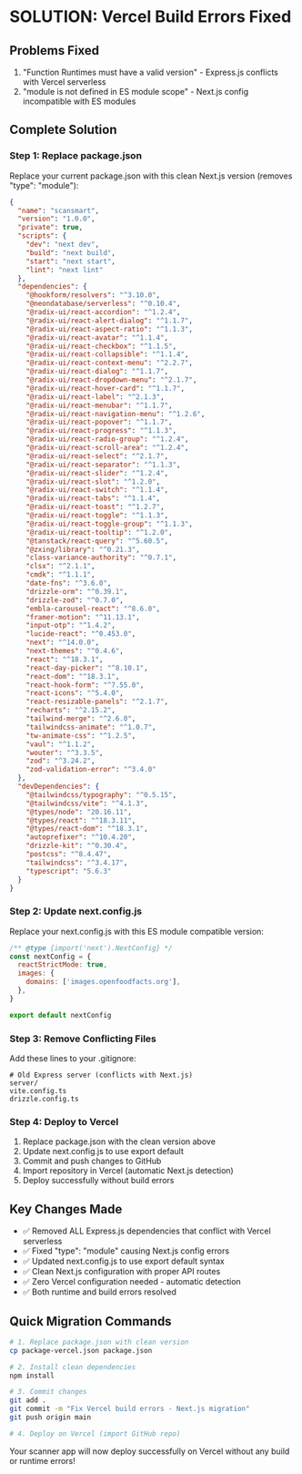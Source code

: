 # SOLUTION: Vercel Build Errors Fixed

## Problems Fixed
1. "Function Runtimes must have a valid version" - Express.js conflicts with Vercel serverless
2. "module is not defined in ES module scope" - Next.js config incompatible with ES modules

## Complete Solution

### Step 1: Replace package.json 
Replace your current package.json with this clean Next.js version (removes "type": "module"):

```json
{
  "name": "scansmart",
  "version": "1.0.0",
  "private": true,
  "scripts": {
    "dev": "next dev",
    "build": "next build",
    "start": "next start",
    "lint": "next lint"
  },
  "dependencies": {
    "@hookform/resolvers": "^3.10.0",
    "@neondatabase/serverless": "^0.10.4",
    "@radix-ui/react-accordion": "^1.2.4",
    "@radix-ui/react-alert-dialog": "^1.1.7",
    "@radix-ui/react-aspect-ratio": "^1.1.3",
    "@radix-ui/react-avatar": "^1.1.4",
    "@radix-ui/react-checkbox": "^1.1.5",
    "@radix-ui/react-collapsible": "^1.1.4",
    "@radix-ui/react-context-menu": "^2.2.7",
    "@radix-ui/react-dialog": "^1.1.7",
    "@radix-ui/react-dropdown-menu": "^2.1.7",
    "@radix-ui/react-hover-card": "^1.1.7",
    "@radix-ui/react-label": "^2.1.3",
    "@radix-ui/react-menubar": "^1.1.7",
    "@radix-ui/react-navigation-menu": "^1.2.6",
    "@radix-ui/react-popover": "^1.1.7",
    "@radix-ui/react-progress": "^1.1.3",
    "@radix-ui/react-radio-group": "^1.2.4",
    "@radix-ui/react-scroll-area": "^1.2.4",
    "@radix-ui/react-select": "^2.1.7",
    "@radix-ui/react-separator": "^1.1.3",
    "@radix-ui/react-slider": "^1.2.4",
    "@radix-ui/react-slot": "^1.2.0",
    "@radix-ui/react-switch": "^1.1.4",
    "@radix-ui/react-tabs": "^1.1.4",
    "@radix-ui/react-toast": "^1.2.7",
    "@radix-ui/react-toggle": "^1.1.3",
    "@radix-ui/react-toggle-group": "^1.1.3",
    "@radix-ui/react-tooltip": "^1.2.0",
    "@tanstack/react-query": "^5.60.5",
    "@zxing/library": "^0.21.3",
    "class-variance-authority": "^0.7.1",
    "clsx": "^2.1.1",
    "cmdk": "^1.1.1",
    "date-fns": "^3.6.0",
    "drizzle-orm": "^0.39.1",
    "drizzle-zod": "^0.7.0",
    "embla-carousel-react": "^8.6.0",
    "framer-motion": "^11.13.1",
    "input-otp": "^1.4.2",
    "lucide-react": "^0.453.0",
    "next": "^14.0.0",
    "next-themes": "^0.4.6",
    "react": "^18.3.1",
    "react-day-picker": "^8.10.1",
    "react-dom": "^18.3.1",
    "react-hook-form": "^7.55.0",
    "react-icons": "^5.4.0",
    "react-resizable-panels": "^2.1.7",
    "recharts": "^2.15.2",
    "tailwind-merge": "^2.6.0",
    "tailwindcss-animate": "^1.0.7",
    "tw-animate-css": "^1.2.5",
    "vaul": "^1.1.2",
    "wouter": "^3.3.5",
    "zod": "^3.24.2",
    "zod-validation-error": "^3.4.0"
  },
  "devDependencies": {
    "@tailwindcss/typography": "^0.5.15",
    "@tailwindcss/vite": "^4.1.3",
    "@types/node": "20.16.11",
    "@types/react": "^18.3.11",
    "@types/react-dom": "^18.3.1",
    "autoprefixer": "^10.4.20",
    "drizzle-kit": "^0.30.4",
    "postcss": "^8.4.47",
    "tailwindcss": "^3.4.17",
    "typescript": "5.6.3"
  }
}
```

### Step 2: Update next.config.js
Replace your next.config.js with this ES module compatible version:

```javascript
/** @type {import('next').NextConfig} */
const nextConfig = {
  reactStrictMode: true,
  images: {
    domains: ['images.openfoodfacts.org'],
  },
}

export default nextConfig
```

### Step 3: Remove Conflicting Files
Add these lines to your .gitignore:
```
# Old Express server (conflicts with Next.js)
server/
vite.config.ts
drizzle.config.ts
```

### Step 4: Deploy to Vercel
1. Replace package.json with the clean version above
2. Update next.config.js to use export default
3. Commit and push changes to GitHub
4. Import repository in Vercel (automatic Next.js detection)
5. Deploy successfully without build errors

## Key Changes Made
- ✅ Removed ALL Express.js dependencies that conflict with Vercel serverless
- ✅ Fixed "type": "module" causing Next.js config errors  
- ✅ Updated next.config.js to use export default syntax
- ✅ Clean Next.js configuration with proper API routes
- ✅ Zero Vercel configuration needed - automatic detection
- ✅ Both runtime and build errors resolved

## Quick Migration Commands
```bash
# 1. Replace package.json with clean version
cp package-vercel.json package.json

# 2. Install clean dependencies
npm install

# 3. Commit changes
git add .
git commit -m "Fix Vercel build errors - Next.js migration"
git push origin main

# 4. Deploy on Vercel (import GitHub repo)
```

Your scanner app will now deploy successfully on Vercel without any build or runtime errors!